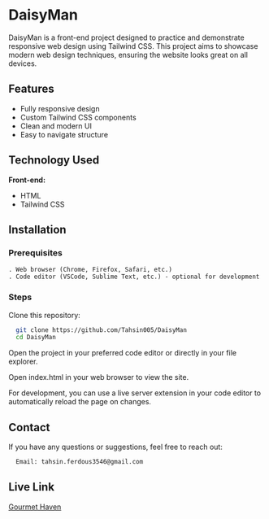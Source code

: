 # DaisyMan

DaisyMan is a front-end project designed to practice and demonstrate responsive web design using Tailwind CSS. This project aims to showcase modern web design techniques, ensuring the website looks great on all devices.


## Features

- Fully responsive design
- Custom Tailwind CSS components
- Clean and modern UI
- Easy to navigate structure

## Technology Used

**Front-end:**
- HTML
- Tailwind CSS


## Installation

### Prerequisites
    . Web browser (Chrome, Firefox, Safari, etc.)
    . Code editor (VSCode, Sublime Text, etc.) - optional for development
### Steps

 Clone this repository:

```bash
  git clone https://github.com/Tahsin005/DaisyMan
  cd DaisyMan

```
    
Open the project in your preferred code editor or directly in your file explorer.

Open index.html in your web browser to view the site.

For development, you can use a live server extension in your code editor to automatically reload the page on changes.

## Contact

If you have any questions or suggestions, feel free to reach out:

```bash
  Email: tahsin.ferdous3546@gmail.com
```

## Live Link
[Gourmet Haven](https://daisy-man.vercel.app/)
